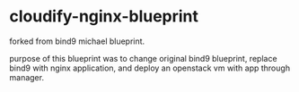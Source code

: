# cloudify-nginx-blueprint
forked from bind9 michael blueprint.

purpose of this blueprint was to change original bind9 blueprint, replace bind9 with nginx application, and deploy an openstack vm with app through manager.
